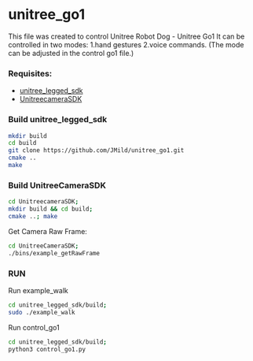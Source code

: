 # unitree_go1
This file was created to control Unitree Robot Dog - Unitree Go1 
It can be controlled in two modes: 1.hand gestures 2.voice commands.
(The mode can be adjusted in the control go1 file.)

### Requisites:
- [unitree_legged_sdk](https://github.com/unitreerobotics/unitree_legged_sdk)
- [UnitreecameraSDK](https://github.com/unitreerobotics/UnitreecameraSDK)

### Build unitree_legged_sdk
```bash
mkdir build
cd build
git clone https://github.com/JMild/unitree_go1.git
cmake ..
make
```

### Build UnitreeCameraSDK
```bash
cd UnitreecameraSDK;
mkdir build && cd build;
cmake ..; make
```

Get Camera Raw Frame:
```bash
cd UnitreeCameraSDK; 
./bins/example_getRawFrame 
```

### RUN
Run example_walk
```bash
cd unitree_legged_sdk/build; 
sudo ./example_walk
```
Run control_go1
```bash
cd unitree_legged_sdk/build; 
python3 control_go1.py
```
